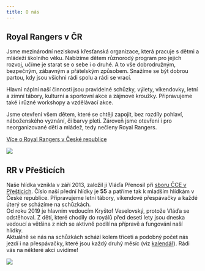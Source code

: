```yaml
---
title: O nás
---
```

## Royal Rangers v ČR

Jsme mezinárodní nezisková křesťanská organizace, která pracuje s dětmi a mládeží školního věku. Nabízíme dětem různorodý program pro jejich rozvoj, učíme je starat se o sebe i o druhé. A to vše dobrodružným, bezpečným, zábavným a přátelským způsobem. Snažíme se být dobrou partou, kdy jsou všichni rádi spolu a rádi se vrací.  
  
Hlavní náplní naší činnosti jsou pravidelné schůzky, výlety, víkendovky, letní a zimní tábory, kulturní a sportovní akce a zájmové kroužky. Připravujeme také i různé workshopy a vzdělávací akce.  
  
Jsme otevřeni všem dětem, které se chtějí zapojit, bez rozdíly pohlaví, náboženského vyznání, či barvy pleti. Zároveň jsme otevřeni i pro neorganizované děti a mládež, tedy nečleny Royal Rangers.

[Více o Royal Rangers v České republice](https://royalrangers.cz/)

![](https://prestice.royalrangers.cz/wp-content/uploads/royal-rangers-logo-male.png)

## RR v Přešticích

Naše hlídka vznikla v září 2013, založil ji Vláďa Přenosil při [sboru ČCE v Přešticích](https://prestice.evangnet.cz/). Číslo naší přední hlídky je **55** a patříme tak k mladším hlídkám v České republice. Připravujeme letní tábory, víkendové přespávačky a každé úterý se scházíme na schůzkách.  
Od roku 2019 je hlavním vedoucím Kryštof Veselovský, protože Vláďa se odstěhoval. Z dětí, které chodily do royálů před deseti lety jsou dneska vedoucí a většina z nich se aktivně podílí na přípravě a fungování naší hlídky.  
Aktuálně se nás na schůzkách schází kolem třiceti a podobný počet nás jezdí i na přespávačky, které jsou každý druhý měsíc (viz [kalendář](/kalendar)). Rádi vás na některé akci uvidíme!

![](https://prestice.royalrangers.cz/wp-content/uploads/DSCF5986_Original-768x528.jpeg)


